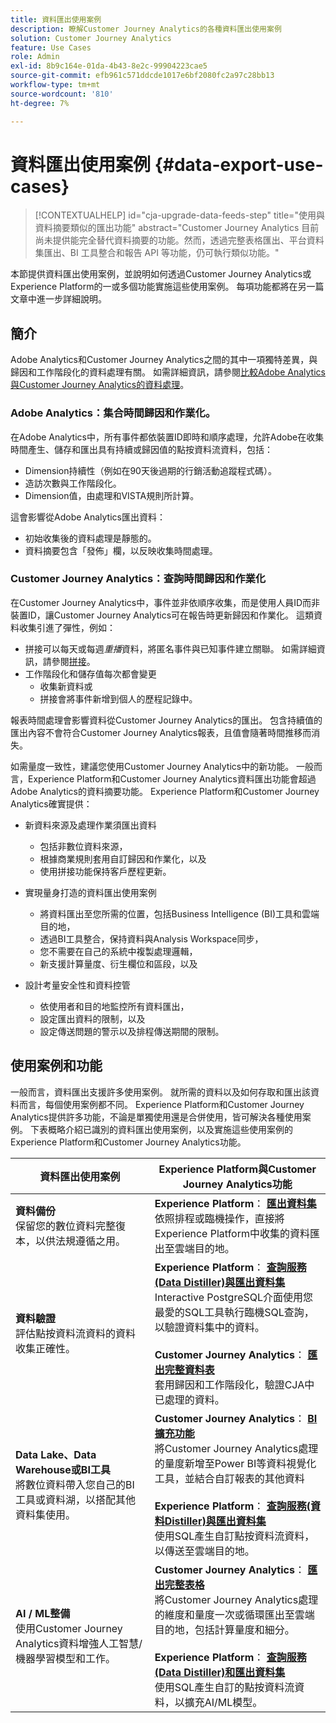 ```yaml
---
title: 資料匯出使用案例
description: 瞭解Customer Journey Analytics的各種資料匯出使用案例
solution: Customer Journey Analytics
feature: Use Cases
role: Admin
exl-id: 8b9c164e-01da-4b43-8e2c-99904223cae5
source-git-commit: efb961c571ddcde1017e6bf2080fc2a97c28bb13
workflow-type: tm+mt
source-wordcount: '810'
ht-degree: 7%

---
```


# 資料匯出使用案例 {#data-export-use-cases}

<!-- This contextual help is for the upgrade checklist -->

<!-- markdownlint-disable MD034 -->

>[!CONTEXTUALHELP]
>id="cja-upgrade-data-feeds-step"
>title="使用與資料摘要類似的匯出功能"
>abstract="Customer Journey Analytics 目前尚未提供能完全替代資料摘要的功能。然而，透過完整表格匯出、平台資料集匯出、BI 工具整合和報告 API 等功能，仍可執行類似功能。"

<!-- markdownlint-enable MD034 -->

本節提供資料匯出使用案例，並說明如何透過Customer Journey Analytics或Experience Platform的一或多個功能實施這些使用案例。 每項功能都將在另一篇文章中進一步詳細說明。

## 簡介

Adobe Analytics和Customer Journey Analytics之間的其中一項獨特差異，與歸因和工作階段化的資料處理有關。 如需詳細資訊，請參閱[比較Adobe Analytics與Customer Journey Analytics的資料處理](/help/getting-started/aa-vs-cja/data-processing-comparisons.md)。

### Adobe Analytics：集合時間歸因和作業化。

在Adobe Analytics中，所有事件都依裝置ID即時和順序處理，允許Adobe在收集時間產生、儲存和匯出具有持續或歸因值的點按資料流資料，包括：

* Dimension持續性（例如在90天後過期的行銷活動追蹤程式碼）。
* 造訪次數與工作階段化。
* Dimension值，由處理和VISTA規則所計算。

這會影響從Adobe Analytics匯出資料：

* 初始收集後的資料處理是靜態的。
* 資料摘要包含「發佈」欄，以反映收集時間處理。


### Customer Journey Analytics：查詢時間歸因和作業化

在Customer Journey Analytics中，事件並非依順序收集，而是使用人員ID而非裝置ID，讓Customer Journey Analytics可在報告時更新歸因和作業化。 這類資料收集引進了彈性，例如：

* 拼接可以每天或每週&#x200B;_重播_&#x200B;資料，將匿名事件與已知事件建立關聯。 如需詳細資訊，請參閱[拼接](../../stitching/overview.md)。
* 工作階段化和儲存值每次都會變更
   * 收集新資料或
   * 拼接會將事件新增到個人的歷程記錄中。

報表時間處理會影響資料從Customer Journey Analytics的匯出。 包含持續值的匯出內容不會符合Customer Journey Analytics報表，且值會隨著時間推移而消失。

如需量度一致性，建議您使用Customer Journey Analytics中的新功能。 一般而言，Experience Platform和Customer Journey Analytics資料匯出功能會超過Adobe Analytics的資料摘要功能。 Experience Platform和Customer Journey Analytics確實提供：

* 新資料來源及處理作業須匯出資料

   * 包括非數位資料來源，
   * 根據商業規則套用自訂歸因和作業化，以及
   * 使用拼接功能保持客戶歷程更新。

* 實現量身打造的資料匯出使用案例

   * 將資料匯出至您所需的位置，包括Business Intelligence (BI)工具和雲端目的地，
   * 透過BI工具整合，保持資料與Analysis Workspace同步，
   * 您不需要在自己的系統中複製處理邏輯，
   * 新支援計算量度、衍生欄位和區段，以及

* 設計考量安全性和資料控管

   * 依使用者和目的地監控所有資料匯出，
   * 設定匯出資料的限制，以及
   * 設定傳送問題的警示以及排程傳送期間的限制。


## 使用案例和功能

一般而言，資料匯出支援許多使用案例。 就所需的資料以及如何存取和匯出該資料而言，每個使用案例都不同。 Experience Platform和Customer Journey Analytics提供許多功能，不論是單獨使用還是合併使用，皆可解決各種使用案例。 下表概略介紹已識別的資料匯出使用案例，以及實施這些使用案例的Experience Platform和Customer Journey Analytics功能。

| 資料匯出使用案例 | Experience Platform與Customer Journey Analytics功能 |
|---|---|
| **資料備份**<br/>&#x200B;保留您的數位資料完整復本，以供法規遵循之用。 | **Experience Platform**： [**匯出資料集**](export-datasets.md)<br/>&#x200B;依照排程或臨機操作，直接將Experience Platform中收集的資料匯出至雲端目的地。 |
| **資料驗證**<br/>&#x200B;評估點按資料流資料的資料收集正確性。 | **Experience Platform**： [**查詢服務(Data Distiller)與匯出資料集**](queryservice-export-datasets.md)<br/> Interactive PostgreSQL介面使用您最愛的SQL工具執行臨機SQL查詢，以驗證資料集中的資料。<br/><br/>**Customer Journey Analytics**： [**匯出完整資料表**](export-full-table.md)<br/>&#x200B;套用歸因和工作階段化，驗證CJA中已處理的資料。 |
| **Data Lake、Data Warehouse或BI工具**<br/>&#x200B;將數位資料帶入您自己的BI工具或資料湖，以搭配其他資料集使用。 | **Customer Journey Analytics**： [**BI擴充功能**](bi-extension.md)<br/>&#x200B;將Customer Journey Analytics處理的量度新增至Power BI等資料視覺化工具，並結合自訂報表的其他資料&#x200B;<br/><br/>**Experience Platform**： [**查詢服務(資料Distiller)與匯出資料集**](queryservice-export-datasets.md)<br>&#x200B;使用SQL產生自訂點按資料流資料，以傳送至雲端目的地。 |
| **AI / ML整備**<br/>&#x200B;使用Customer Journey Analytics資料增強人工智慧/機器學習模型和工作。 | **Customer Journey Analytics**： [**匯出完整表格**](export-full-table.md)<br/>&#x200B;將Customer Journey Analytics處理的維度和量度一次或循環匯出至雲端目的地，包括計算量度和細分。<br/><br/>**Experience Platform**： [**查詢服務(Data Distiller)和匯出資料集**](queryservice-export-datasets.md)<br/>&#x200B;使用SQL產生自訂的點按資料流資料，以擴充AI/ML模型。 |
